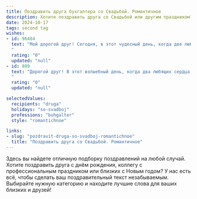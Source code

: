 ```yaml
---
title: Поздравить друга бухгалтера со Свадьбой. Романтичное
description: Хотите поздравить друга со Свадьбой или другим праздником? Наш ИИ создаст незабываемое поздравление, а вы обязательно выделитесь среди других.  
date: 2024-10-17
tags: second tag
wishes:
- id: 96484
  text: "Мой дорогой друг! Сегодня, в этот чудесный день, когда две любящие души соединяются в одно целое, я хочу от всего сердца поздравить тебя и твою половинку с вашей свадьбой! Пусть ваша совместная жизнь будет такой же яркой и  прекрасной, как ваша любовь.  Пусть ваш семейный бюджет всегда будет  в процветании, а цифры в вашей общей бухгалтерской книге – только положительные, символизирующие счастье и благополучие! Желаю вам бесконечной любви, нежности,  взаимопонимания и долгих лет счастливого брака!
  "
  rating: "0"
  updated: "null"
- id: 809
  text: "Дорогой друг! В этот волшебный день, когда два любящих сердца соединяются в одно, прими мои самые искренние и тёплые поздравления с днём вашей свадьбы! Пусть ваш семейный очаг всегда согревает вас теплом и уютом, а ваши чувства с годами становятся только крепче и прекраснее, словно выдержанное вино. Желаю вам сказочной любви, неземного счастья и пусть ваш совместный путь будет усыпан лепестками роз!
  "
  rating: "0"
  updated: "null"

selectedValues:
  recipients: "druga"
  holidays: "so-svadboj"
  professions: "buhgalter"
  style: "romantichnoe"

links:
- slug: "pozdravit-druga-so-svadboj-romantichnoe"
  title: "Поздравить друга со Свадьбой. Романтичное"
---
```


Здесь вы найдете отличную подборку поздравлений на любой случай.
Хотите поздравить друга с днём рождения, коллегу с профессиональным праздником или близких с Новым годом? У нас есть всё, чтобы сделать ваш поздравительный текст незабываемым. Выбирайте нужную категорию и находите лучшие слова для ваших близких и друзей!
